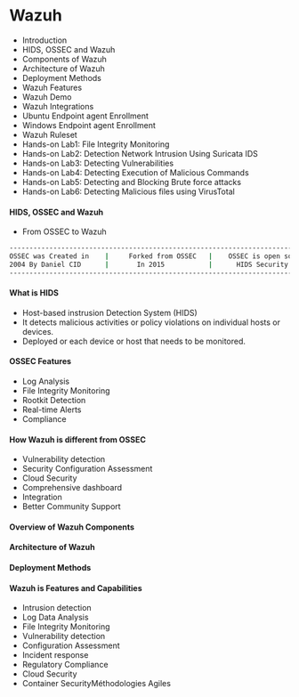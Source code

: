 # Wazuh

- Introduction
- HIDS, OSSEC and Wazuh
- Components of Wazuh
- Architecture of Wazuh
- Deployment Methods
- Wazuh Features
- Wazuh Demo
- Wazuh Integrations
- Ubuntu Endpoint agent Enrollment
- Windows Endpoint agent Enrollment
- Wazuh Ruleset
- Hands-on Lab1: File Integrity Monitoring
- Hands-on Lab2: Detection Network Intrusion Using Suricata IDS
- Hands-on Lab3: Detecting Vulnerabilities
- Hands-on Lab4: Detecting Execution of Malicious Commands
- Hands-on Lab5: Detecting and Blocking Brute force attacks
- Hands-on Lab6: Detecting Malicious files using VirusTotal

#### HIDS, OSSEC and Wazuh

- From OSSEC to Wazuh

```sh
-----------------------------------------------------------------------------
OSSEC was Created in    |     Forked from OSSEC   |    OSSEC is open source |
2004 By Daniel CID      |       In 2015           |      HIDS Security      |
-----------------------------------------------------------------------------
```

#### What is HIDS

- Host-based instrusion Detection System (HIDS)
- It detects malicious activities or policy violations on individual hosts or devices.
- Deployed or each device or host that needs to be monitored.

#### OSSEC Features

- Log Analysis
- File Integrity Monitoring
- Rootkit Detection
- Real-time Alerts
- Compliance

#### How Wazuh is different from OSSEC

- Vulnerability detection
- Security Configuration Assessment
- Cloud Security
- Comprehensive dashboard
- Integration
- Better Community Support

#### Overview of Wazuh Components

#### Architecture of Wazuh

#### Deployment Methods

#### Wazuh is Features and Capabilities

- Intrusion detection
- Log Data Analysis
- File Integrity Monitoring
- Vulnerability detection
- Configuration Assessment
- Incident response
- Regulatory Compliance
- Cloud Security
- Container SecurityMéthodologies Agiles

